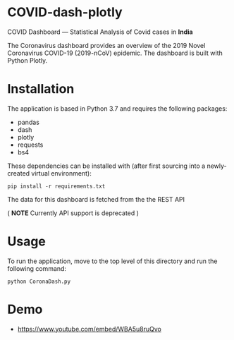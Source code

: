 # COVID-dash-plotly
COVID Dashboard — Statistical Analysis of Covid cases in **India**

The Coronavirus dashboard provides an overview of the 2019 Novel Coronavirus COVID-19 (2019-nCoV) epidemic. 
The dashboard is built with Python Plotly.

# Installation
The application is based in Python 3.7 and requires the following packages:

* pandas
* dash
* plotly
* requests 
* bs4 

These dependencies can be installed with (after first sourcing into a newly-created virtual environment):

`pip install -r requirements.txt`

The data for this dashboard is fetched from the the REST API 

( **NOTE** Currently API support is deprecated )

# Usage

To run the application, move to the top level of this directory and run the following command:

`python CoronaDash.py`

# Demo

* https://www.youtube.com/embed/WBA5u8ruQvo 
